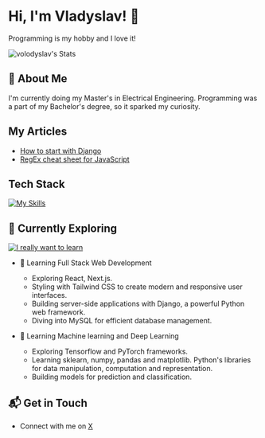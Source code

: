 # Hi, I'm Vladyslav! 👋

Programming is my hobby and I love it!

![volodyslav's Stats](https://github-readme-stats.vercel.app/api?username=volodyslav&theme=vue-dark&show_icons=true&hide_border=true&count_private=true)

## 🚀 About Me

I'm currently doing my Master's in Electrical Engineering. Programming was a part of my Bachelor's degree, so it sparked my curiosity. 

## My Articles
- [How to start with Django](https://dev.to/volodyslav/how-to-start-with-django-5cp5)
- [RegEx cheat sheet for JavaScript](https://dev.to/volodyslav/regex-cheat-sheet-for-javascript-6np)


## Tech Stack
[![My Skills](https://skillicons.dev/icons?i=js,html,css,bash,bootstrap,c,cs,django,fastapi,git,jest,matlab,mongodb,mysql,nodejs,postman,postgres,py,qt,react,sklearn,tailwind,tauri,tensorflow,vite)](https://skillicons.dev)

## 🌱 Currently Exploring
[![I really want to learn](https://skillicons.dev/icons?i=blender,cpp,d3,docker,dotnet,electron,flask,godot,nextjs,redis,rust,ts,threejs,vue)](https://skillicons.dev)
- 🚀 Learning Full Stack Web Development
  - Exploring React, Next.js.
  - Styling with Tailwind CSS to create modern and responsive user interfaces.
  - Building server-side applications with Django, a powerful Python web framework.
  - Diving into MySQL for efficient database management.
    
- 🤖 Learning Machine learning and Deep Learning
  - Exploring Tensorflow and PyTorch frameworks.
  - Learning sklearn, numpy, pandas and matplotlib. Python's libraries for data manipulation, computation and representation.
  - Building models for prediction and classification.

## 📬 Get in Touch

- Connect with me on [X](https://twitter.com/volodys1ove)



<!--

Here are some ideas to get you started:

- 🔭 I’m currently working on ...
- 🌱 I’m currently learning ...
- 👯 I’m looking to collaborate on ...
- 🤔 I’m looking for help with ...
- 💬 Ask me about ...
- 📫 How to reach me: ...
- 😄 Pronouns: ...
- ⚡ Fun fact: ...
-->
